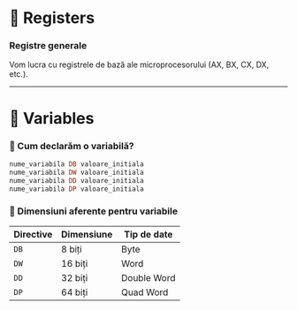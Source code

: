 

# 🧠 Registers

### Registre generale
Vom lucra cu registrele de bază ale microprocesorului (AX, BX, CX, DX, etc.).

---

# 💾 Variables

### 🔹 Cum declarăm o variabilă?

```asm
nume_variabila DB valoare_initiala
nume_variabila DW valoare_initiala
nume_variabila DD valoare_initiala
nume_variabila DP valoare_initiala
```

### 🔹 Dimensiuni aferente pentru variabile

| Directive | Dimensiune | Tip de date |
| --------- | ---------- | ----------- |
| `DB`      | 8 biți     | Byte        |
| `DW`      | 16 biți    | Word        |
| `DD`      | 32 biți    | Double Word |
| `DP`      | 64 biți    | Quad Word   |
